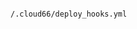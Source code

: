 <!-- layout:code post: deploy-hooks_how-to-use-deploy-hooks -->

```

/.cloud66/deploy_hooks.yml

```
